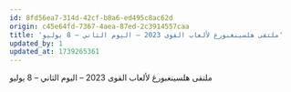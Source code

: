 ```yaml
---
id: 8fd56ea7-314d-42cf-b8a6-ed495c8ac62d
origin: c45e64fd-7367-4aea-87ed-2c3914557caa
title: 'ملتقى هلسينغبورغ لألعاب القوى 2023 – اليوم الثاني – 8 يوليو'
updated_by: 1
updated_at: 1739265361
---
```

ملتقى هلسينغبورغ لألعاب القوى 2023 – اليوم الثاني – 8 يوليو
